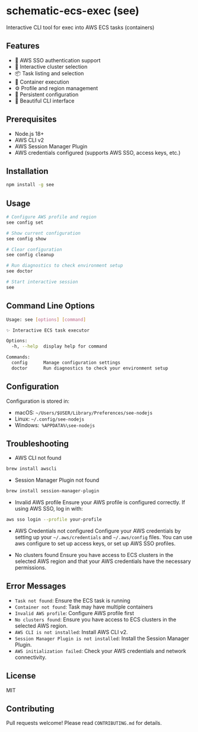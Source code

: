 # schematic-ecs-exec (see)

Interactive CLI tool for exec into AWS ECS tasks (containers)

## Features

- 🔐 AWS SSO authentication support
- 🚀 Interactive cluster selection
- 📦 Task listing and selection
- 🐳 Container execution
- ⚙️ Profile and region management
- 💾 Persistent configuration
- 🎨 Beautiful CLI interface

## Prerequisites

- Node.js 18+
- AWS CLI v2
- AWS Session Manager Plugin
- AWS credentials configured (supports AWS SSO, access keys, etc.)

## Installation

```bash
npm install -g see
```

## Usage

```bash
# Configure AWS profile and region
see config set

# Show current configuration
see config show

# Clear configuration
see config cleanup

# Run diagnostics to check environment setup
see doctor

# Start interactive session
see
```

## Command Line Options

```bash
Usage: see [options] [command]

✨ Interactive ECS task executor

Options:
  -h, --help  display help for command

Commands:
  config      Manage configuration settings
  doctor      Run diagnostics to check your environment setup
```

## Configuration

Configuration is stored in:

- macOS: `~/Users/$USER/Library/Preferences/see-nodejs`
- Linux: `~/.config/see-nodejs`
- Windows:` %APPDATA%\see-nodejs`

## Troubleshooting

- AWS CLI not found

```bash
brew install awscli

```

- Session Manager Plugin not found

```bash
brew install session-manager-plugin
```

- Invalid AWS profile
  Ensure your AWS profile is configured correctly. If using AWS SSO, log in with:

```bash
aws sso login --profile your-profile
```

- AWS Credentials not configured
  Configure your AWS credentials by setting up your `~/.aws/credentials` and `~/.aws/config` files. You can use aws configure to set up access keys, or set up AWS SSO profiles.

- No clusters found
  Ensure you have access to ECS clusters in the selected AWS region and that your AWS credentials have the necessary permissions.

## Error Messages

- `Task not found`: Ensure the ECS task is running
- `Container not found`: Task may have multiple containers
- `Invalid AWS profile`: Configure AWS profile first
- `No clusters found`: Ensure you have access to ECS clusters in the selected AWS region.
- `AWS CLI is not installed`: Install AWS CLI v2.
- `Session Manager Plugin is not installed`: Install the Session Manager Plugin.
- `AWS initialization failed`: Check your AWS credentials and network connectivity.

## License

MIT

## Contributing

Pull requests welcome! Please read `CONTRIBUTING.md` for details.
